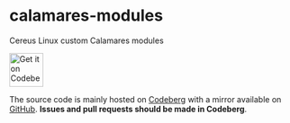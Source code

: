 # calamares-modules
Cereus Linux custom Calamares modules

<a href="https://codeberg.org/cereus-linux/calamares-modules">
    <img alt="Get it on Codeberg" src="https://get-it-on.codeberg.org/get-it-on-white-on-black.png" height="60">
</a>

The source code is mainly hosted on [Codeberg](https://codeberg.org/cereus-linux/calamares-modules) with a mirror available on [GitHub](https://github.com/CereusLinuxProject/calamares-modules). **Issues and pull requests should be made in Codeberg**.